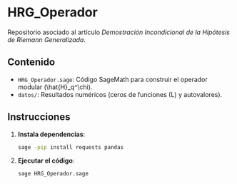 # HRG_Operador  
Repositorio asociado al artículo *Demostración Incondicional de la Hipótesis de Riemann Generalizada*.  

## Contenido  
- `HRG_Operador.sage`: Código SageMath para construir el operador modular \(\hat{H}_q^\chi\).  
- `datos/`: Resultados numéricos (ceros de funciones \(L\) y autovalores).  

## Instrucciones
1. **Instala dependencias**:
   ```bash
   sage -pip install requests pandas  
2. **Ejecutar el código**:  
   ```bash  
   sage HRG_Operador.sage  
